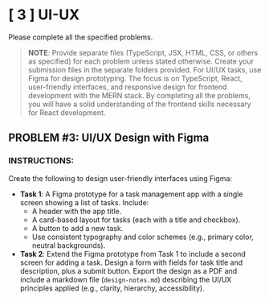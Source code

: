 # [ 3 ] UI-UX
Please complete all the specified problems.
> **NOTE**: Provide separate files (TypeScript, JSX, HTML, CSS, or others as specified) for each problem unless stated otherwise. Create your submission files in the separate folders provided. For UI/UX tasks, use Figma for design prototyping. The focus is on TypeScript, React, user-friendly interfaces, and responsive design for frontend development with the MERN stack.
By completing all the problems, you will have a solid understanding of the frontend skills necessary for React development.

## PROBLEM #3: UI/UX Design with Figma
### INSTRUCTIONS:
Create the following to design user-friendly interfaces using Figma:
- **Task 1**: A Figma prototype for a task management app with a single screen showing a list of tasks. Include:
  - A header with the app title.
  - A card-based layout for tasks (each with a title and checkbox).
  - A button to add a new task.
  - Use consistent typography and color schemes (e.g., primary color, neutral backgrounds).
- **Task 2**: Extend the Figma prototype from Task 1 to include a second screen for adding a task. Design a form with fields for task title and description, plus a submit button. Export the design as a PDF and include a markdown file (`design-notes.md`) describing the UI/UX principles applied (e.g., clarity, hierarchy, accessibility).